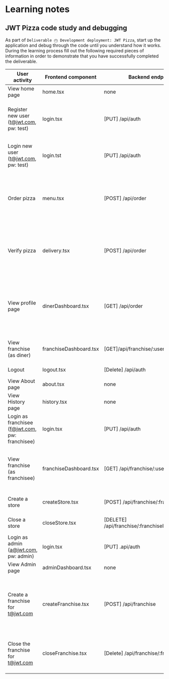 # Learning notes

## JWT Pizza code study and debugging

As part of `Deliverable ⓵ Development deployment: JWT Pizza`, start up the application and debug through the code until you understand how it works. During the learning process fill out the following required pieces of information in order to demonstrate that you have successfully completed the deliverable.

| User activity                                       | Frontend component     | Backend endpoints                                   | Database SQL                                                                                                                                                                        |
| --------------------------------------------------- | ---------------------- | --------------------------------------------------- | ----------------------------------------------------------------------------------------------------------------------------------------------------------------------------------- |
| View home page                                      | home.tsx               | none                                                | none                                                                                                                                                                                |
| Register new user<br/>(t@jwt.com, pw: test)         | login.tsx              | [PUT] /api/auth                                     | INSERT INTO user (name, email, password) VALUES (?, ?, ?) INSERT INTO userRole (userId, role, objectId) VALUES (?, ?, ?)                                                            |
| Login new user<br/>(t@jwt.com, pw: test)            | login.tst              | [PUT] /api/auth                                     | SELECT _ FROM user WHERE email=?`, [email] SELECT _ FROM userRole WHERE userId=?                                                                                                    |
| Order pizza                                         | menu.tsx               | [POST] /api/order                                   | INSERT INTO dinerOrder (dinerId, franchiseId, storeId, date) VALUES (?, ?, ?, now()) INSERT INTO orderItem (orderId, menuId, description, price) VALUES (?, ?, ?, ?)                |
| Verify pizza                                        | delivery.tsx           | [POST] /api/order                                   | INSERT INTO dinerOrder (dinerId, franchiseId, storeId, date) VALUES (?, ?, ?, now()) INSERT INTO orderItem (orderId, menuId, description, price) VALUES (?, ?, ?, ?)                |
| View profile page                                   | dinerDashboard.tsx     | [GET] /api/order                                    | SELECT id, franchiseId, storeId, date FROM dinerOrder WHERE dinerId=? LIMIT ${offset},${config.db.listPerPage} SELECT id, menuId, description, price FROM orderItem WHERE orderId=? |
| View franchise<br/>(as diner)                       | franchiseDashboard.tsx | [GET]/api/franchise/:userId                         | SELECT objectId FROM userRole WHERE role='franchisee' AND userId=?                                                                                                                  |
| Logout                                              | logout.tsx             | [Delete] /api/auth                                  | DELETE FROM auth WHERE token=?                                                                                                                                                      |
| View About page                                     | about.tsx              | none                                                | none                                                                                                                                                                                |
| View History page                                   | history.tsx            | none                                                | none                                                                                                                                                                                |
| Login as franchisee<br/>(f@jwt.com, pw: franchisee) | login.tsx              | [PUT] /api/auth                                     | SELECT _ FROM user WHERE email=? SELECT _ FROM userRole WHERE userId=?                                                                                                              |
| View franchise<br/>(as franchisee)                  | franchiseDashboard.tsx | [GET] /api/franchise/:userId                        | SELECT objectId FROM userRole WHERE role='franchisee' AND userId=? SELECT id, name FROM franchise WHERE id in (${franchiseIds.join(',')})                                           |
| Create a store                                      | createStore.tsx        | [POST] /api/franchise/:franchiseId/store            | INSTERT INTO store(franchiseId,name) VALUES(?'?)                                                                                                                                    |
| Close a store                                       | closeStore.tsx         | [DELETE] /api/franchise/:franchiseId/store/:storeId | DELETE FROM store WHERE franchiseId=? AND id=?                                                                                                                                      |
| Login as admin<br/>(a@jwt.com, pw: admin)           | login.tsx              | [PUT] .api/auth                                     | SELECT _ FROM user WHERE email=? SELECT _ FROM userRole WHERE userId=?                                                                                                              |
| View Admin page                                     | adminDashboard.tsx     | none                                                | none                                                                                                                                                                                |
| Create a franchise for t@jwt.com                    | createFranchise.tsx    | [POST] /api/franchise                               | SELECT id, name FROM user WHERE email=? INSERT INTO franchise (name) VALUES (?) INSERT INTO userRole (userId, role, objectId) VALUES (?, ?, ?) SELECT id, name FROM franchise       |
| Close the franchise for t@jwt.com                   | closeFranchise.tsx     | [Delete] /api/franchise/:franchiseId                | DELETE FROM store WHERE franchiseId=? DELETE FROM userRole WHERE objectId=? DELETE FROM franchise WHERE id=?                                                                        |
